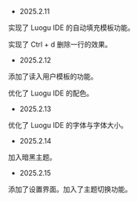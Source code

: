 * 2025.2.11

实现了 Luogu IDE 的自动填充模板功能。

实现了 Ctrl + d 删除一行的效果。

* 2025.2.12

添加了读入用户模板的功能。

优化了 Luogu IDE 的配色。

* 2025.2.13

优化了 Luogu IDE 的字体与字体大小。

* 2025.2.14

加入暗黑主题。

* 2025.2.15

添加了设置界面。加入了主题切换功能。

